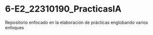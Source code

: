 # 6-E2_22310190_PracticasIA
Repositorio enfocado en la elaboración de prácticas englobando varios enfoques

